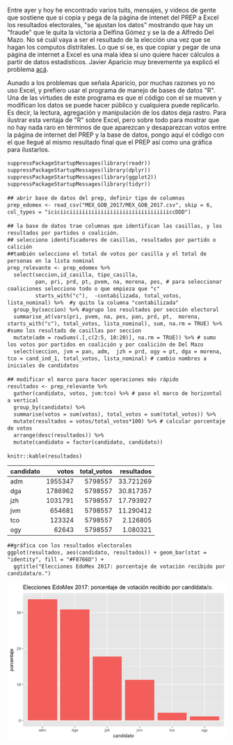 Entre ayer y hoy he encontrado varios tuits, mensajes, y videos de gente
que sostiene que si copia y pega de la página de intenet del PREP a
Excel los resultados electorales, "se ajustan los datos" mostrando que
hay un "fraude" que le quita la victoria a Delfina Gómez y se la de a
Alfredo Del Mazo. No sé cuál vaya a ser el resultado de la elección una
vez que se hagan los computos distritales. Lo que sí se, es que copiar y
pegar de una página de internet a Excel es una mala idea si uno quiere
hacer cálculos a partir de datos estadísticos. Javier Aparicio muy
brevemente ya explicó el problema
<a href = "https://javieraparicio.net/2017/06/06/prep-edomex-2017/">acá</a>.

Aunado a los problemas que señala Aparicio, por muchas razones yo no uso
Excel, y prefiero usar el programa de manejo de bases de datos "R". Una
de las virtudes de este programa es que el código con el se mueven y
modifican los datos se puede hacer público y cualquiera puede
replicarlo. Es decir, la lectura, agregación y manipulación de los datos
deja rastro. Para ilustrar esta ventaja de "R" sobre Excel, pero sobre
todo para mostrar que no hay nada raro en términos de que aparezcan y
desaparezcan votos entre la página de internet del PREP y la base de
datos, pongo aquí el código con el que llegué al mismo resultado final
que el PREP así como una gráfica para ilustarlos.

    suppressPackageStartupMessages(library(readr))
    suppressPackageStartupMessages(library(dplyr))
    suppressPackageStartupMessages(library(ggplot2))
    suppressPackageStartupMessages(library(tidyr))

    ## abrir base de datos del prep, definir tipo de columnas
    prep_edomex <- read_csv("MEX_GOB_2017/MEX_GOB_2017.csv", skip = 6, col_types = "iciciiciiiiiiiiiiiiiiiiiiiiiiiiiiiiiiiiccDDD")

    ## la base de datos trae columnas que identifican las casillas, y los resultados por partidos o coalición. 
    ## selecciono identificadores de casillas, resultados por partido o calición
    ##también selecciono el total de votos por casilla y el total de personas en la lista nominal
    prep_relevante <- prep_edomex %>% 
      select(seccion,id_casilla, tipo_casilla,
             pan, pri, prd, pt, pvem, na, morena, pes, # para seleccionar coaliciones selecciono todo o que empieza que "c"
             starts_with("c"),  -contabilizada, total_votos, lista_nominal) %>%  #y quito la columna "contabilizada"
      group_by(seccion) %>% #agrupo los resultados por sección electoral
      summarise_at(vars(pri, pvem, na, pes, pan, prd, pt,  morena, starts_with("c"), total_votos, lista_nominal), sum, na.rm = TRUE) %>% #sumo los resultads de casillas por seccion
      mutate(adm = rowSums(.[,c(2:5, 10:20)], na.rm = TRUE)) %>% # sumo los votos por partidos en coalición y por coalición de Del Mazo
      select(seccion, jvm = pan, adm,  jzh = prd, ogy = pt, dga = morena, tco = cand_ind_1, total_votos, lista_nominal) # cambio nombres a iniciales de candidatos

    ## modificar el marco para hacer operaciones más rápido
    resultados <- prep_relevante %>% 
      gather(candidato, votos, jvm:tco) %>% # paso el marco de horizontal a vertical
      group_by(candidato) %>% 
      summarise(votos = sum(votos), total_votos = sum(total_votos)) %>% 
      mutate(resultados = votos/total_votos*100) %>% # calcular porcentaje de votos
      arrange(desc(resultados)) %>% 
      mutate(candidato = factor(candidato, candidato))

    knitr::kable(resultados)

<table>
<thead>
<tr class="header">
<th align="left">candidato</th>
<th align="right">votos</th>
<th align="right">total_votos</th>
<th align="right">resultados</th>
</tr>
</thead>
<tbody>
<tr class="odd">
<td align="left">adm</td>
<td align="right">1955347</td>
<td align="right">5798557</td>
<td align="right">33.721269</td>
</tr>
<tr class="even">
<td align="left">dga</td>
<td align="right">1786962</td>
<td align="right">5798557</td>
<td align="right">30.817357</td>
</tr>
<tr class="odd">
<td align="left">jzh</td>
<td align="right">1031791</td>
<td align="right">5798557</td>
<td align="right">17.793927</td>
</tr>
<tr class="even">
<td align="left">jvm</td>
<td align="right">654681</td>
<td align="right">5798557</td>
<td align="right">11.290412</td>
</tr>
<tr class="odd">
<td align="left">tco</td>
<td align="right">123324</td>
<td align="right">5798557</td>
<td align="right">2.126805</td>
</tr>
<tr class="even">
<td align="left">ogy</td>
<td align="right">62643</td>
<td align="right">5798557</td>
<td align="right">1.080321</td>
</tr>
</tbody>
</table>

    ##gráfica con los resultados electorales
    ggplot(resultados, aes(candidato, resultados)) + geom_bar(stat = "identity", fill = "#F8766D") +
      ggtitle("Elecciones EdoMex 2017: porcentaje de votación recibido por candidata/o.")

![](resultados_edomex_files/figure-markdown_strict/unnamed-chunk-1-1.png)
